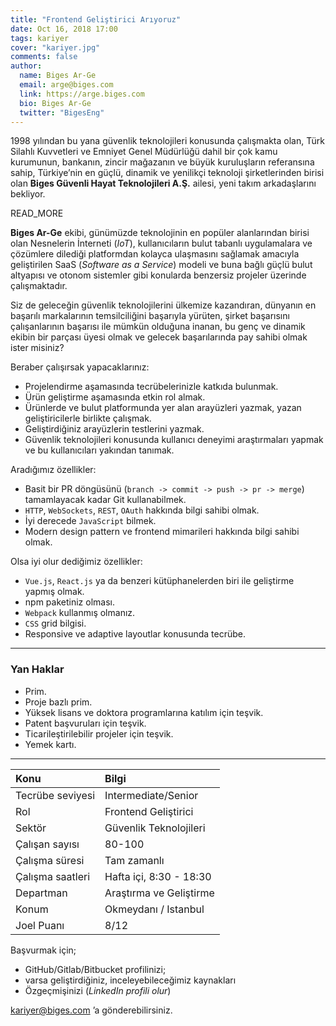 ```yaml
---
title: "Frontend Geliştirici Arıyoruz"
date: Oct 16, 2018 17:00
tags: kariyer
cover: "kariyer.jpg"
comments: false
author:
  name: Biges Ar-Ge
  email: arge@biges.com
  link: https://arge.biges.com
  bio: Biges Ar-Ge
  twitter: "BigesEng"
---
```


1998 yılından bu yana güvenlik teknolojileri konusunda çalışmakta olan, Türk
Silahlı Kuvvetleri ve Emniyet Genel Müdürlüğü dahil bir çok kamu kurumunun,
bankanın, zincir mağazanın ve büyük kuruluşların referansına sahip,
Türkiye’nin en güçlü, dinamik ve yenilikçi teknoloji şirketlerinden birisi
olan **Biges Güvenli Hayat Teknolojileri A.Ş.** ailesi, yeni takım arkadaşlarını
bekliyor.

READ_MORE

**Biges Ar-Ge** ekibi, günümüzde teknolojinin en popüler alanlarından birisi olan
Nesnelerin İnterneti (*IoT*), kullanıcıların bulut tabanlı uygulamalara ve
çözümlere dilediği platformdan kolayca ulaşmasını sağlamak amacıyla
geliştirilen SaaS (*Software as a Service*) modeli ve buna bağlı güçlü bulut
altyapısı ve otonom sistemler gibi konularda benzersiz projeler üzerinde
çalışmaktadır.

Siz de geleceğin güvenlik teknolojilerini ülkemize kazandıran, dünyanın en
başarılı markalarının temsilciliğini başarıyla yürüten, şirket başarısını
çalışanlarının başarısı ile mümkün olduğuna inanan, bu genç ve dinamik ekibin
bir parçası üyesi olmak ve gelecek başarılarında pay sahibi olmak ister
misiniz?

Beraber çalışırsak yapacaklarınız:

- Projelendirme aşamasında tecrübelerinizle katkıda bulunmak.
- Ürün geliştirme aşamasında etkin rol almak.
- Ürünlerde ve bulut platformunda yer alan arayüzleri yazmak, yazan
  geliştiricilerle birlikte çalışmak.
- Geliştirdiğiniz arayüzlerin testlerini yazmak.
- Güvenlik teknolojileri konusunda kullanıcı deneyimi araştırmaları yapmak ve
  bu kullanıcıları yakından tanımak.

Aradığımız özellikler:

- Basit bir PR döngüsünü (`branch -> commit -> push -> pr -> merge`)
  tamamlayacak kadar Git kullanabilmek.
- `HTTP`, `WebSockets`, `REST`, `OAuth` hakkında bilgi sahibi olmak.
- İyi derecede `JavaScript` bilmek.
- Modern design pattern ve frontend mimarileri hakkında bilgi sahibi olmak.

Olsa iyi olur dediğimiz özellikler:

- `Vue.js`, `React.js` ya da benzeri kütüphanelerden biri ile geliştirme yapmış
  olmak.
- npm paketiniz olması.
- `Webpack` kullanmış olmanız.
- `CSS` grid bilgisi.
- Responsive ve adaptive layoutlar konusunda tecrübe.

---

### Yan Haklar

- Prim.
- Proje bazlı prim.
- Yüksek lisans ve doktora programlarına katılım için teşvik.
- Patent başvuruları için teşvik.
- Ticarileştirilebilir projeler için teşvik.
- Yemek kartı.

---

| Konu              | Bilgi                    |
|:------------------|:-------------------------|
| Tecrübe seviyesi  | Intermediate/Senior      |
| Rol               | Frontend Geliştirici     |
| Sektör            | Güvenlik Teknolojileri   |
| Çalışan sayısı    | 80-100                   |
| Çalışma süresi    | Tam zamanlı              |
| Çalışma saatleri  | Hafta içi, 8:30 - 18:30  |
| Departman         | Araştırma ve Geliştirme  |
| Konum             | Okmeydanı / Istanbul     |
| Joel Puanı        | 8/12                     |

Başvurmak için;

- GitHub/Gitlab/Bitbucket profilinizi;
- varsa geliştirdiğiniz, inceleyebileceğimiz kaynakları
- Özgeçmişinizi (*LinkedIn profili olur*)

kariyer@biges.com ’a gönderebilirsiniz.

